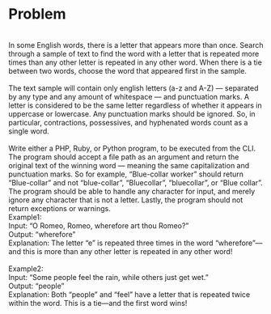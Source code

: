 <h1>Problem</h1>
<br>
In some English words, there is a letter that appears more than once. Search through a sample of text to find the word with a letter that is repeated more times than any other letter is repeated in any other word. When there is a tie between two words, choose the word that appeared first in the sample.
<br>
<br>
The text sample will contain only english letters (a-z and A-Z) — separated by any type and any amount of whitespace — and punctuation marks. A letter is considered to be the same letter regardless of whether it appears in uppercase or lowercase. Any punctuation marks should be ignored. So, in particular, contractions, possessives, and hyphenated words count as a single word.
<br><br>
Write either a PHP, Ruby, or Python program, to be executed from the CLI. The program should accept a file path as an argument and return the original text of the winning word — meaning the same capitalization and punctuation marks. So for example, “Blue-collar worker” should return “Blue-collar” and not “blue-collar”, “Bluecollar”, “bluecollar”, or “Blue collar”. The program should be able to handle any character for input, and merely ignore any character that is not a letter. Lastly, the program should not return exceptions or warnings.
<br>
Example1:
<br>
Input: “O Romeo, Romeo, wherefore art thou Romeo?”
<br>
Output: “wherefore”
<br>
Explanation: The letter “e” is repeated three times in the word “wherefore”—and this is more than any other letter is repeated in any other word!
<br><br>
Example2:<br>
Input: “Some people feel the rain, while others just get wet.”
<br>
Output: “people”
<br>
Explanation: Both “people” and “feel” have a letter that is repeated twice within the word. This is a tie—and the first word wins!
<br>
